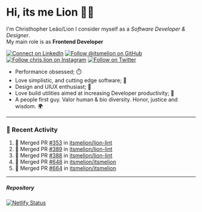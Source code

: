 # Hi, its me Lion 👋🦁

I'm Christhopher Leão/Lion
I consider myself as a _Software Developer & Designer_.<br/>My main role is as <b>Frontend Developer</b>
<br />

[![Connect on LinkedIn](https://img.shields.io/badge/--linkedin?label=LinkedIn&logo=LinkedIn&style=social)](https://www.linkedin.com/in/chrislion)
[![Follow @itsmelion on GitHub](https://img.shields.io/github/followers/itsmelion?label=follow%20%40itsmeLion&style=social)](https://github.com/itsmelion)
[![Follow chris.lion on Instagram](https://img.shields.io/badge/--instagram?label=@chris.lion&logo=Instagram&style=social)](https://instagram.com/chris.lion)
[![Follow on Twitter](https://img.shields.io/badge/--twitter?label=@ChrisLion_me&logo=Twitter&style=social)](https://twitter.com/chrislion_me)

- Performance obsessed; ⏱️
- Love simplistic, and cutting edge software; 📆
- Design and UIUX enthusiast; 🎨
- Love build utilities aimed at increasing Developer productivity; 🧰
- A people first guy. Valor human & bio diversity. Honor, justice and wisdom. 🌍

---
### 📰 Recent Activity

<!--START_SECTION:activity-->
1. 🎉 Merged PR [#353](https://github.com/itsmelion/lion-lint/pull/353) in [itsmelion/lion-lint](https://github.com/itsmelion/lion-lint)
2. 🎉 Merged PR [#389](https://github.com/itsmelion/lion-lint/pull/389) in [itsmelion/lion-lint](https://github.com/itsmelion/lion-lint)
3. 🎉 Merged PR [#388](https://github.com/itsmelion/lion-lint/pull/388) in [itsmelion/lion-lint](https://github.com/itsmelion/lion-lint)
4. 🎉 Merged PR [#648](https://github.com/itsmelion/itsmelion/pull/648) in [itsmelion/itsmelion](https://github.com/itsmelion/itsmelion)
5. 🎉 Merged PR [#664](https://github.com/itsmelion/itsmelion/pull/664) in [itsmelion/itsmelion](https://github.com/itsmelion/itsmelion)
<!--END_SECTION:activity-->

___

##### Repository
[![Netlify Status](https://api.netlify.com/api/v1/badges/9e2e6136-1ab9-42fc-8d4e-188512d5d841/deploy-status)](https://app.netlify.com/sites/lion-portfolio/deploys)
